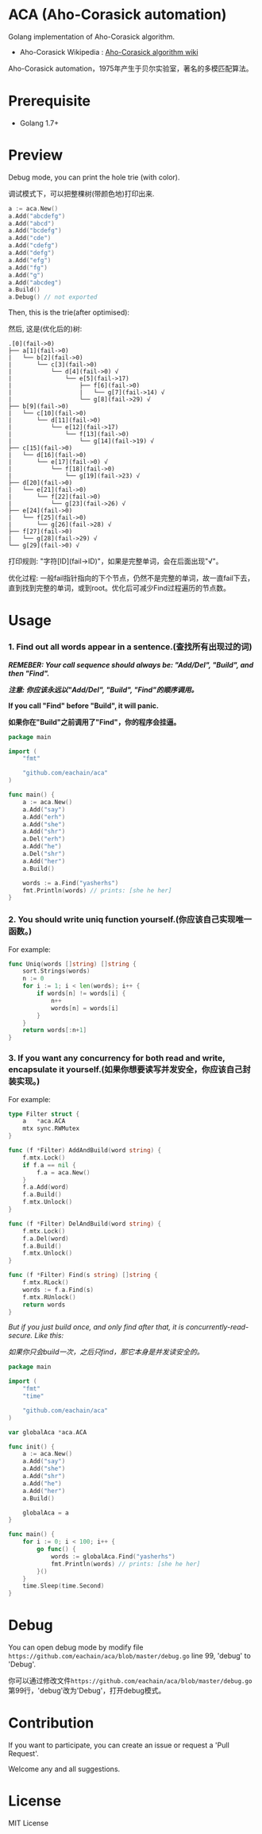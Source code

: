 # ACA (Aho-Corasick automation)
Golang implementation of Aho-Corasick algorithm.

* Aho-Corasick Wikipedia : [Aho-Corasick algorithm wiki](https://en.wikipedia.org/wiki/Aho%E2%80%93Corasick_algorithm)

Aho-Corasick automation，1975年产生于贝尔实验室，著名的多模匹配算法。

# Prerequisite

* Golang 1.7+

# Preview

Debug mode, you can print the hole trie (with color).

调试模式下，可以把整棵树(带颜色地)打印出来.

```go
a := aca.New()
a.Add("abcdefg")
a.Add("abcd")
a.Add("bcdefg")
a.Add("cde")
a.Add("cdefg")
a.Add("defg")
a.Add("efg")
a.Add("fg")
a.Add("g")
a.Add("abcdeg")
a.Build()
a.Debug() // not exported
```

Then, this is the trie(after optimised):

然后, 这是(优化后的)树:

```
.[0](fail->0)
├── a[1](fail->0)
|   └── b[2](fail->0)
|       └── c[3](fail->0)
|           └── d[4](fail->0) √
|               └── e[5](fail->17)
|                   ├── f[6](fail->0)
|                   |   └── g[7](fail->14) √
|                   └── g[8](fail->29) √
├── b[9](fail->0)
|   └── c[10](fail->0)
|       └── d[11](fail->0)
|           └── e[12](fail->17)
|               └── f[13](fail->0)
|                   └── g[14](fail->19) √
├── c[15](fail->0)
|   └── d[16](fail->0)
|       └── e[17](fail->0) √
|           └── f[18](fail->0)
|               └── g[19](fail->23) √
├── d[20](fail->0)
|   └── e[21](fail->0)
|       └── f[22](fail->0)
|           └── g[23](fail->26) √
├── e[24](fail->0)
|   └── f[25](fail->0)
|       └── g[26](fail->28) √
├── f[27](fail->0)
|   └── g[28](fail->29) √
└── g[29](fail->0) √
```

打印规则: "字符[ID]\(fail->ID)"，如果是完整单词，会在后面出现"√"。

优化过程: 一般fail指针指向的下个节点，仍然不是完整的单词，故一直fail下去，直到找到完整的单词，或到root。优化后可减少Find过程遍历的节点数。

# Usage

### 1. Find out all words appear in a sentence.(查找所有出现过的词)

***REMEBER: Your call sequence should always be: "Add/Del", "Build", and then "Find".***

***注意: 你应该永远以"Add/Del", "Build", "Find"的顺序调用。***

**If you call "Find" before "Build", it will panic.**

**如果你在"Build"之前调用了"Find"，你的程序会挂逼。**

```go
package main

import (
	"fmt"

	"github.com/eachain/aca"
)

func main() {
	a := aca.New()
	a.Add("say")
	a.Add("erh")
	a.Add("she")
	a.Add("shr")
	a.Del("erh")
	a.Add("he")
	a.Del("shr")
	a.Add("her")
	a.Build()

	words := a.Find("yasherhs")
	fmt.Println(words) // prints: [she he her]
}
```

### 2. You should write uniq function yourself.(你应该自己实现唯一函数。)

For example:

```go
func Uniq(words []string) []string {
	sort.Strings(words)
	n := 0
	for i := 1; i < len(words); i++ {
		if words[n] != words[i] {
			n++
			words[n] = words[i]
		}
	}
	return words[:n+1]
}
```

### 3. If you want any concurrency for both read and write, encapsulate it yourself.(如果你想要读写并发安全，你应该自己封装实现。)

For example:

```go
type Filter struct {
	a   *aca.ACA
	mtx sync.RWMutex
}

func (f *Filter) AddAndBuild(word string) {
	f.mtx.Lock()
	if f.a == nil {
		f.a = aca.New()
	}
	f.a.Add(word)
	f.a.Build()
	f.mtx.Unlock()
}

func (f *Filter) DelAndBuild(word string) {
	f.mtx.Lock()
	f.a.Del(word)
	f.a.Build()
	f.mtx.Unlock()
}

func (f *Filter) Find(s string) []string {
	f.mtx.RLock()
	words := f.a.Find(s)
	f.mtx.RUnlock()
	return words
}
```

*But if you just build once, and only find after that, it is concurrently-read-secure. Like this:*

*如果你只会build一次，之后只find，那它本身是并发读安全的。*

```go
package main

import (
	"fmt"
	"time"

	"github.com/eachain/aca"
)

var globalAca *aca.ACA

func init() {
	a := aca.New()
	a.Add("say")
	a.Add("she")
	a.Add("shr")
	a.Add("he")
	a.Add("her")
	a.Build()

	globalAca = a
}

func main() {
	for i := 0; i < 100; i++ {
		go func() {
			words := globalAca.Find("yasherhs")
			fmt.Println(words) // prints: [she he her]
		}()
	}
	time.Sleep(time.Second)
}
```

# Debug

You can open debug mode by modify file `https://github.com/eachain/aca/blob/master/debug.go` line 99, 'debug' to 'Debug'.

你可以通过修改文件`https://github.com/eachain/aca/blob/master/debug.go`第99行，'debug'改为'Debug'，打开debug模式。

# Contribution

If you want to participate, you can create an issue or request a 'Pull Request'.

Welcome any and all suggestions.

# License

MIT License
